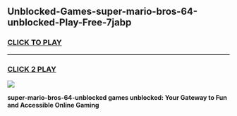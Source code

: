 
## Unblocked-Games-super-mario-bros-64-unblocked-Play-Free-7jabp
<h3>
<a href="https://premium76.site?title=super-mario-bros-64-unblocked&ref=21A">CLICK TO PLAY</a></h3>
<hr>

<h3>
<a href="https://premium76.site?title=super-mario-bros-64-unblocked&ref=21A">CLICK 2 PLAY</a>
  
</h3>

<a href="https://premium76.site?title=super-mario-bros-64-unblocked&ref=21A"><img src="https://clearcache.store/games.png"></a>


**super-mario-bros-64-unblocked games unblocked: Your Gateway to Fun and Accessible Online Gaming**

